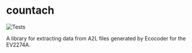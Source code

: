 # countach

![Tests](https://github.com/HWRacing/countach/actions/workflows/tests.yml/badge.svg)

A library for extracting data from A2L files generated by Ecocoder for the EV2274A.
